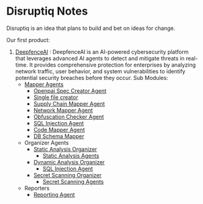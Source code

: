 # Disruptiq Notes

Disruptiq is an idea that plans to build and bet on ideas for change.

Our first product:
1. [DeepfenceAI](deep-fence-architecture.md) :
DeepfenceAI is an AI-powered cybersecurity platform that leverages advanced AI agents to detect and mitigate threats in real-time. It provides comprehensive protection for enterprises by analyzing network traffic, user behavior, and system vulnerabilities to identify potential security breaches before they occur.
    Sub Modules:
    - [Mapper Agents](https://github.com/disruptiq/mapper-agent)
        - [Openpai Spec Creator Agent](https://github.com/disruptiq/openapi-spec-creator-agent)
        - [Single file creator](https://github.com/disruptiq/single-file-creator)
        - [Supply Chain Mapper Agent](https://github.com/disruptiq/supply-chain-mapper-agent)
        - [Network Mapper Agent](https://github.com/disruptiq/network-mapper-agent)
        - [Obfuscation Checker Agent](https://github.com/disruptiq/obfuscation-checker-agent)
        - [SQL Injection Agent](https://github.com/disruptiq/sql-injection-agent)
        - [Code Mapper Agent]()
        - [DB Schema Mapper]()
    - Organizer Agents
        - [Static Analysis Organizer]()
            - [Static Analysis Agents](https://github.com/disruptiq/static-analysis-agent)
        - [Dynamic Analysis Organizer]()
            - [SQL Injection Agent](https://github.com/disruptiq/sql-injection-agent)
        - [Secret Scanning Organizer]()            
            - [Secret Scanning Agents](https://github.com/disruptiq/secret-scanning-agent)
    - Reporters
        - [Reporting Agent]()